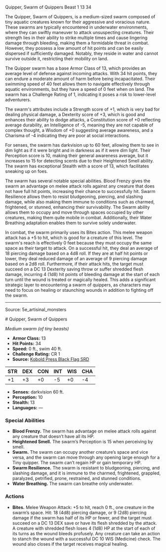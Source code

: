 <MonsterName/>Quipper, Swarm of Quippers</MonsterName>
<CreatureType/>Beast</CreatureType>
<CR/>1</CR>
<AC/>13</AC>
<HP/>34</HP>
<summary>The Quipper, Swarm of Quippers, is a medium-sized swarm composed of tiny aquatic creatures known for their aggressive and voracious nature. These swarms are typically encountered in underwater environments, where they can swiftly maneuver to attack unsuspecting creatures. Their strength lies in their ability to strike multiple times and cause lingering damage through bleeding, making them a formidable threat in combat. However, they possess a low amount of hit points and can be easily dispersed if sufficiently damaged. Notably, they reside in water and cannot survive outside it, restricting their mobility on land.</summary>

<detail>

The Quipper swarm has a base Armor Class of 13, which provides an average level of defense against incoming attacks. With 34 hit points, they can endure a moderate amount of harm before being incapacitated. Their swimming speed of 40 feet allows them to navigate effectively through aquatic environments, but they have a speed of 0 feet when on land. The swarm has a Challenge Rating of 1, indicating it poses a risk to lower-level adventurers.

The swarm's attributes include a Strength score of +1, which is very bad for dealing physical damage, a Dexterity score of +3, which is good and enhances their ability to dodge attacks, a Constitution score of +0 reflecting average durability, an Intelligence of -5, meaning they are not capable of complex thought, a Wisdom of +0 suggesting average awareness, and a Charisma of -4 indicating they are poor at social interactions.

For senses, the swarm has darkvision up to 60 feet, allowing them to see in dim light as if it were bright and in darkness as if it were dim light. Their Perception score is 10, making their general awareness average, but it increases to 15 for detecting scents due to their Heightened Smell ability. The swarm has exceptional Stealth with a score of 13, which facilitates sneaking up on foes.

The swarm has several notable special abilities. Blood Frenzy gives the swarm an advantage on melee attack rolls against any creature that does not have full hit points, increasing their chance to successfully hit. Swarm Resilience allows them to resist bludgeoning, piercing, and slashing damage, while also making them immune to conditions such as charmed, frightened, or stunned, enhancing their survivability. The Swarm ability allows them to occupy and move through spaces occupied by other creatures, making them quite mobile in combat. Additionally, their Water Breathing adaptation enables them to survive solely underwater.

In combat, the swarm primarily uses its Bites action. This melee weapon attack has a +5 to hit, which is good for a creature of this level. The swarm's reach is effectively 0 feet because they must occupy the same space as their target to attack. On a successful hit, they deal an average of 18 piercing damage based on a 4d8 roll. If they are at half hit points or lower, they deal reduced damage of an average of 9 piercing damage based on a 2d8 roll. Furthermore, if their attack hits, the target must succeed on a DC 13 Dexterity saving throw or suffer shredded flesh damage, incurring 4 (1d8) hit points of bleeding damage at the start of each turn until the wound is treated or magically healed. This adds a significant strategic layer to encountering a swarm of quippers, as characters may need to focus on healing or staunching wounds in addition to fighting off the swarm.</detail>



---

Source: 5e_artisinal_monsters

<statblock>
# Quipper, Swarm of Quippers

*Medium swarm (of tiny beasts)*

- **Armor Class:** 13
- **Hit Points:** 34
- **Speed:** 0 ft., swim 40 ft.
- **Challenge Rating:** CR 1
- **Source:** [Kobold Press Black Flag SRD](https://koboldpress.com/black-flag-roleplaying/)

| STR | DEX | CON | INT | WIS | CHA |
| --- | --- | --- | --- | --- | --- |
| +1 | +3 | +0 | -5 | +0 | -4 |

- **Senses:** darkvision 60 ft.
- **Perception:** 10
- **Stealth:** 13
- **Languages:** —

### Special Abilities

- **Blood Frenzy.** The swarm has advantage on melee attack rolls against any creature that doesn’t have all its HP.
- **Heightened Smell.** The swarm’s Perception is 15 when perceiving by smell.
- **Swarm.** The swarm can occupy another creature’s space and vice versa, and the swarm can move through any opening large enough for a Tiny quipper. The swarm can’t regain HP or gain temporary HP.
- **Swarm Resilience.** The swarm is resistant to bludgeoning, piercing, and slashing damage, and it is immune to the charmed, frightened, grappled, paralyzed, petrified, prone, restrained, and stunned conditions.
- **Water Breathing.** The swarm can breathe only underwater.

### Actions

- **Bites.** Melee Weapon Attack: +5 to hit, reach 0 ft., one creature in the swarm’s space. Hit: 18 (4d8) piercing damage, or 9 (2d8) piercing damage if the swarm has half of its HP or fewer, and the target must succeed on a DC 13 DEX save or have its flesh shredded by the attack. A creature with shredded flesh loses 4 (1d8) HP at the start of each of its turns as the wound bleeds profusely. Any creature can take an action to stanch the wound with a successful DC 10 WIS (Medicine) check. The wound also closes if the target receives magical healing.

</statblock>


